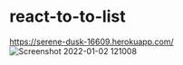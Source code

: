 # react-to-to-list
https://serene-dusk-16609.herokuapp.com/
![Screenshot 2022-01-02 121008](https://user-images.githubusercontent.com/58359847/147874020-43bfbc37-df0e-44cd-8bd3-0660aa576c29.jpg)
